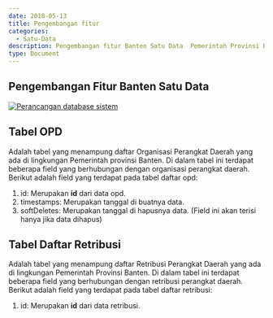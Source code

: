 ```yaml
---
date: 2018-05-13
title: Pengembangan fitur
categories:
  - Satu-Data
description: Pengembangan fitur Banten Satu Data  Pemerintah Provinsi Banten
type: Document
---
```


## Pengembangan Fitur Banten Satu Data

 [![Perancangan database sistem](/images/pengembangan-fitur/retibusi_online-perancangan-database-sistem.png)](/images/retribusi-online/perancangan-database/retibusi_online-perancangan-database-sistem.png)

## Tabel OPD

Adalah tabel yang menampung daftar Organisasi Perangkat Daerah yang ada di lingkungan Pemerintah provinsi Banten. Di dalam tabel ini terdapat beberapa field yang berhubungan dengan organisasi perangkat daerah. Berikut adalah field yang terdapat pada tabel daftar opd:

1. id: Merupakan **id** dari data opd.
2. timestamps: Merupakan tanggal di buatnya data.
3. softDeletes: Merupakan tanggal di hapusnya data. (Field ini akan terisi hanya jika data dihapus)

## Tabel Daftar Retribusi

Adalah tabel yang menampung daftar Retribusi Perangkat Daerah yang ada di lingkungan Pemerintah Provinsi Banten. Di dalam tabel ini terdapat beberapa field yang berhubungan dengan retribusi perangkat daerah. Berikut adalah field yang terdapat pada tabel daftar retribusi:

1. id: Merupakan **id** dari data retribusi.
